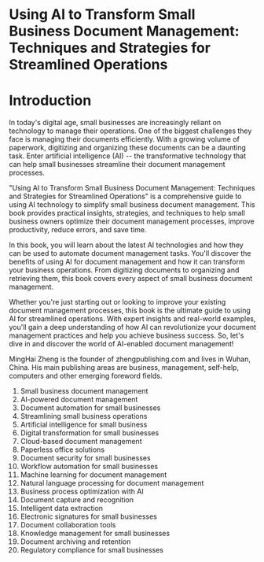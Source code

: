 # Using AI to Transform Small Business Document Management: Techniques and Strategies for Streamlined Operations

# Introduction

In today's digital age, small businesses are increasingly reliant on technology to manage their operations. One of the biggest challenges they face is managing their documents efficiently. With a growing volume of paperwork, digitizing and organizing these documents can be a daunting task. Enter artificial intelligence (AI) -- the transformative technology that can help small businesses streamline their document management processes.

"Using AI to Transform Small Business Document Management: Techniques and Strategies for Streamlined Operations" is a comprehensive guide to using AI technology to simplify small business document management. This book provides practical insights, strategies, and techniques to help small business owners optimize their document management processes, improve productivity, reduce errors, and save time.

In this book, you will learn about the latest AI technologies and how they can be used to automate document management tasks. You'll discover the benefits of using AI for document management and how it can transform your business operations. From digitizing documents to organizing and retrieving them, this book covers every aspect of small business document management.

Whether you're just starting out or looking to improve your existing document management processes, this book is the ultimate guide to using AI for streamlined operations. With expert insights and real-world examples, you'll gain a deep understanding of how AI can revolutionize your document management practices and help you achieve business success. So, let's dive in and discover the world of AI-enabled document management!

MingHai Zheng is the founder of zhengpublishing.com and lives in Wuhan, China. His main publishing areas are business, management, self-help, computers and other emerging foreword fields.



1. Small business document management
2. AI-powered document management
3. Document automation for small businesses
4. Streamlining small business operations
5. Artificial intelligence for small business
6. Digital transformation for small businesses
7. Cloud-based document management
8. Paperless office solutions
9. Document security for small businesses
10. Workflow automation for small businesses
11. Machine learning for document management
12. Natural language processing for document management
13. Business process optimization with AI
14. Document capture and recognition
15. Intelligent data extraction
16. Electronic signatures for small businesses
17. Document collaboration tools
18. Knowledge management for small businesses
19. Document archiving and retention
20. Regulatory compliance for small businesses

